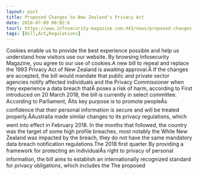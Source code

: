 ```yaml
---
layout: post
title: Proposed Changes to New Zealand's Privacy Act
date: 2018-07-09 00:02:6
tourl: https://www.infosecurity-magazine.com:443/news/proposed-changes-to-new-zealand/
tags: [Bill,Act,Regulations]
---
```

Cookies enable us to provide the best experience possible and help us understand how visitors use our website. By browsing Infosecurity Magazine, you agree to our use of cookies.A new bill to repeal and replace the 1993 Privacy Act of New Zealand is awaiting approval.Â If the changes are accepted, the bill would mandate that public and private sector agencies notify affected individuals and the Privacy Commissioner when they experience a data breach thatÂ poses a risk of harm, according to First introduced on 20 March 2018, the bill is currently in select committee. According to Parliament, ÂIts key purpose is to promote peopleÂs confidence that their personal information is secure and will be treated properly.ÂAustralia made similar changes to its privacy regulations, which went into effect in February 2018. In the months that followed, the country was the target of some high profile breaches, most notably the While New Zealand was impacted by the breach, they do not have the same mandatory data breach notification regulations.The 2018 first quarter By providing a framework for protecting an individualÂs right to privacy of personal information, the bill aims to establish an internationally recognized standard for privacy obligations, which includes the The proposed 